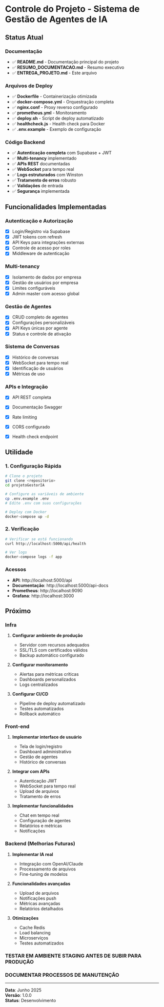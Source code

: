 #  Controle do Projeto - Sistema de Gestão de Agentes de IA

## Status Atual

### Documentação
- ✅ **README.md** - Documentação principal do projeto
- ✅ **RESUMO_DOCUMENTACAO.md** - Resumo executivo
- ✅ **ENTREGA_PROJETO.md** - Este arquivo

### Arquivos de Deploy
- ✅ **Dockerfile** - Containerização otimizada
- ✅ **docker-compose.yml** - Orquestração completa
- ✅ **nginx.conf** - Proxy reverso configurado
- ✅ **prometheus.yml** - Monitoramento
- ✅ **deploy.sh** - Script de deploy automatizado
- ✅ **healthcheck.js** - Health check para Docker
- ✅ **.env.example** - Exemplo de configuração

### Código Backend
- ✅ **Autenticação completa** com Supabase + JWT
- ✅ **Multi-tenancy** implementado
- ✅ **APIs REST** documentadas
- ✅ **WebSocket** para tempo real
- ✅ **Logs estruturados** com Winston
- ✅ **Tratamento de erros** robusto
- ✅ **Validações** de entrada
- ✅ **Segurança** implementada

## Funcionalidades Implementadas

### Autenticação e Autorização
- [x] Login/Registro via Supabase
- [x] JWT tokens com refresh
- [x] API Keys para integrações externas
- [x] Controle de acesso por roles
- [x] Middleware de autenticação

### Multi-tenancy
- [x] Isolamento de dados por empresa
- [x] Gestão de usuários por empresa
- [x] Limites configuráveis
- [x] Admin master com acesso global

### Gestão de Agentes
- [x] CRUD completo de agentes
- [x] Configurações personalizáveis
- [x] API Keys únicas por agente
- [x] Status e controle de ativação

### Sistema de Conversas
- [x] Histórico de conversas
- [x] WebSocket para tempo real
- [x] Identificação de usuários
- [x] Métricas de uso

### APIs e Integração
- [x] API REST completa
- [x] Documentação Swagger
- [x] Rate limiting
- [x] CORS configurado
- [x] Health check endpoint


## Utilidade

### 1. Configuração Rápida
```bash
# Clone o projeto
git clone <repositorio>
cd projetoGestorIA

# Configure as variáveis de ambiente
cp .env.example .env
# Edite .env com suas configurações

# Deploy com Docker
docker-compose up -d
```

### 2. Verificação
```bash
# Verificar se está funcionando
curl http://localhost:5000/api/health

# Ver logs
docker-compose logs -f app
```

### Acessos
- **API**: http://localhost:5000/api
- **Documentação**: http://localhost:5000/api-docs
- **Prometheus**: http://localhost:9090
- **Grafana**: http://localhost:3000

## Próximo

### Infra
1. **Configurar ambiente de produção**
   - Servidor com recursos adequados
   - SSL/TLS com certificados válidos
   - Backup automático configurado

2. **Configurar monitoramento**
   - Alertas para métricas críticas
   - Dashboards personalizados
   - Logs centralizados

3. **Configurar CI/CD**
   - Pipeline de deploy automatizado
   - Testes automatizados
   - Rollback automático

### Front-end
1. **Implementar interface de usuário**
   - Tela de login/registro
   - Dashboard administrativo
   - Gestão de agentes
   - Histórico de conversas

2. **Integrar com APIs**
   - Autenticação JWT
   - WebSocket para tempo real
   - Upload de arquivos
   - Tratamento de erros

3. **Implementar funcionalidades**
   - Chat em tempo real
   - Configuração de agentes
   - Relatórios e métricas
   - Notificações

### Backend (Melhorias Futuras)
1. **Implementar IA real**
   - Integração com OpenAI/Claude
   - Processamento de arquivos
   - Fine-tuning de modelos

2. **Funcionalidades avançadas**
   - Upload de arquivos
   - Notificações push
   - Métricas avançadas
   - Relatórios detalhados

3. **Otimizações**
   - Cache Redis
   - Load balancing
   - Microserviços
   - Testes automatizados


### TESTAR EM AMBIENTE STAGING ANTES DE SUBIR PARA PRODUÇÃO
### DOCUMENTAR PROCESSOS DE MANUTENÇÃO

---

**Data**: Junho 2025  
**Versão**: 1.0.0  
**Status**: Desenvolvimento